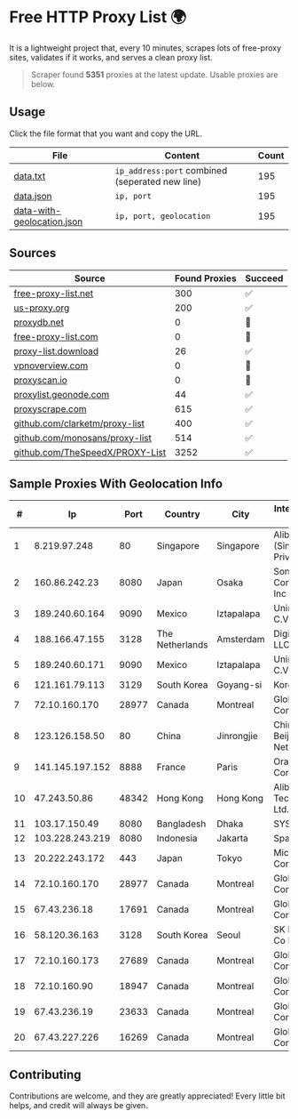 
# Free HTTP Proxy List 🌍

It is a lightweight project that, every 10 minutes, scrapes lots of free-proxy sites, validates if it works, and serves a clean proxy list.


> Scraper found **5351** proxies at the latest update. Usable proxies are below.

## Usage

Click the file format that you want and copy the URL.


|File|Content|Count|
|----|-------|-----|
|[data.txt](https://raw.githubusercontent.com/themiralay/Proxy-List-World/master/data.txt)|`ip_address:port` combined (seperated new line)|195|
|[data.json](https://raw.githubusercontent.com/themiralay/Proxy-List-World/master/data.json)|`ip, port`|195|
|[data-with-geolocation.json](https://raw.githubusercontent.com/themiralay/Proxy-List-World/master/data-with-geolocation.json)|`ip, port, geolocation`|195|

## Sources

|Source|Found Proxies|Succeed|
|------|-------------|-------|
|[free-proxy-list.net](https://free-proxy-list.net)|300|✅|
|[us-proxy.org](https://www.us-proxy.org)|200|✅|
|[proxydb.net](http://proxydb.net)|0|🚫|
|[free-proxy-list.com](https://free-proxy-list.com/?page=&port=&type%5B%5D=http&type%5B%5D=https&up_time=0&search=Search)|0|🚫|
|[proxy-list.download](https://www.proxy-list.download/HTTP)|26|✅|
|[vpnoverview.com](https://vpnoverview.com/privacy/anonymous-browsing/free-proxy-servers)|0|🚫|
|[proxyscan.io](https://www.proxyscan.io)|0|🚫|
|[proxylist.geonode.com](https://proxylist.geonode.com/api/proxy-list?limit=300&page=1&sort_by=lastChecked&sort_type=desc&protocols=http,https)|44|✅|
|[proxyscrape.com](https://api.proxyscrape.com/v2/?request=displayproxies&protocol=http&timeout=10000&country=all&ssl=all&anonymity=all)|615|✅|
|[github.com/clarketm/proxy-list](https://raw.githubusercontent.com/clarketm/proxy-list/master/proxy-list-raw.txt)|400|✅|
|[github.com/monosans/proxy-list](https://raw.githubusercontent.com/monosans/proxy-list/main/proxies/http.txt)|514|✅|
|[github.com/TheSpeedX/PROXY-List](https://raw.githubusercontent.com/TheSpeedX/PROXY-List/master/http.txt)|3252|✅|


## Sample Proxies With Geolocation Info

|#|Ip|Port|Country|City|Internet Service Provider|
|-|--|----|-------|----|-------------------------|
|1|8.219.97.248|80|Singapore|Singapore|Alibaba Cloud (Singapore) Private Limited|
|2|160.86.242.23|8080|Japan|Osaka|Sony Network Communications Inc|
|3|189.240.60.164|9090|Mexico|Iztapalapa|Uninet S.A. de C.V.|
|4|188.166.47.155|3128|The Netherlands|Amsterdam|DigitalOcean, LLC|
|5|189.240.60.171|9090|Mexico|Iztapalapa|Uninet S.A. de C.V.|
|6|121.161.79.113|3129|South Korea|Goyang-si|Korea Telecom|
|7|72.10.160.170|28977|Canada|Montreal|GloboTech Communications|
|8|123.126.158.50|80|China|Jinrongjie|China Unicom Beijing Province Network|
|9|141.145.197.152|8888|France|Paris|Oracle Corporation|
|10|47.243.50.86|48342|Hong Kong|Hong Kong|Alibaba (US) Technology Co., Ltd.|
|11|103.17.150.49|8080|Bangladesh|Dhaka|SYSSOLUTION|
|12|103.228.243.219|8080|Indonesia|Jakarta|SpaceX Starlink|
|13|20.222.243.172|443|Japan|Tokyo|Microsoft Corporation|
|14|72.10.160.170|28977|Canada|Montreal|GloboTech Communications|
|15|67.43.236.18|17691|Canada|Montreal|GloboTech Communications|
|16|58.120.36.163|3128|South Korea|Seoul|SK Broadband Co Ltd|
|17|72.10.160.173|27689|Canada|Montreal|GloboTech Communications|
|18|72.10.160.90|18947|Canada|Montreal|GloboTech Communications|
|19|67.43.236.19|23633|Canada|Montreal|GloboTech Communications|
|20|67.43.227.226|16269|Canada|Montreal|GloboTech Communications|



## Contributing

Contributions are welcome, and they are greatly appreciated! Every
little bit helps, and credit will always be given.

